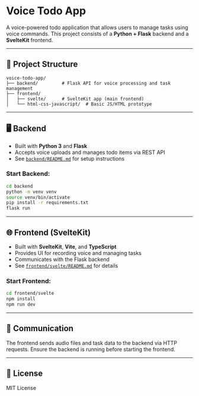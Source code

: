 # Voice Todo App

A voice-powered todo application that allows users to manage tasks using voice commands. This project consists of a **Python + Flask** backend and a **SvelteKit** frontend.

---

## 🧩 Project Structure

```
voice-todo-app/
├── backend/         # Flask API for voice processing and task management
├── frontend/
│   ├── svelte/      # SvelteKit app (main frontend)
│   └── html-css-javascript/  # Basic JS/HTML prototype
```

---

## 🖥️ Backend

- Built with **Python 3** and **Flask**
- Accepts voice uploads and manages todo items via REST API
- See [`backend/README.md`](backend/README.md) for setup instructions

### Start Backend:
```bash
cd backend
python -m venv venv
source venv/bin/activate
pip install -r requirements.txt
flask run
```

---

## 🌐 Frontend (SvelteKit)

- Built with **SvelteKit**, **Vite**, and **TypeScript**
- Provides UI for recording voice and managing tasks
- Communicates with the Flask backend
- See [`frontend/svelte/README.md`](frontend/svelte/README.md) for details

### Start Frontend:
```bash
cd frontend/svelte
npm install
npm run dev
```

---

## 📡 Communication

The frontend sends audio files and task data to the backend via HTTP requests. Ensure the backend is running before starting the frontend.

---

## 📄 License

MIT License
